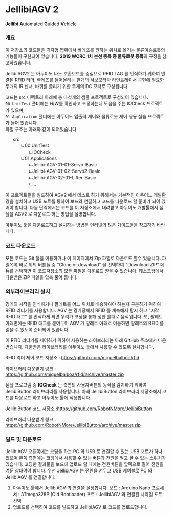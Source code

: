# JellibiAGV 2
**Jellibi** **A**utomated **G**uided **V**ehicle

### 개요

이 저장소의 코드들은 격자형 맵위에서 빠레뜨를 원하는 위치로 옮기는 물류이송로봇의 기능들이 구현되어 있습니다. **2019 WCRC 1차 본선 종목 중 물류로봇 종목**의 규정을 참고하였습니다.

JellibiAGV2 는 아두이노 나노 호환보드를 중심으로 RFID TAG 를 인식하기 위하여 연결된 RFID 리더, 빠레뜨를 들어올리는 한개의 서보모터와 라인트레이서 구현에 필요한 두개의 IR 센서, 바퀴를 굴리기 위한 두개의 DC 모터로 구성됩니다. 

코드는 src 디렉토리 아래에 총 다섯개의 샘플 프로젝트로 구성되어 있습니다.  
```00.UnitTest``` 폴더에는 H/W를 확인하고 조정하는데 도움을 주는 IOCheck 프로젝트가 있으며,   
```01.Application``` 폴더에는 아두이노 입출력 제어와 물류로봇 제어 응용 실습 프로젝트가 들어 있습니다.  
파일 구조는 아래와 같이 되어있습니다.

<ul>
	<li style="list-style:none">
		src
		<ul style="list-style:none">
			<li>ㄴ00.UnitTest
				<ul style="list-style:none">
					<li>ㄴIOCheck</li>
				</ul>			
			</li>
			<li>ㄴ01.Applications
				<ul style="list-style:none">
					<li>ㄴJellibi-AGV-01-01-Servo-Basic</li>
					<li>ㄴJellibi-AGV-01-02-Servo2-Basic</li>
					<li>ㄴJellibi-AGV-02-01-Lifter-Basic</li>
					<li>ㄴ...</li>
				</ul>
			</li>
		</ul>
	</li>
</ul>  


이 프로젝트들을 빌드하여 AGV2 에서 테스트 하기 위해서는 기본적인 아두이노 개발환경을 설치하고 USB 포트를 통하여 보드와 연결하고 코드를 다운로드 할 준비가 되어 있어야 합니다. 
다음 단락에서는 코드를 이 저장소에서 내려받고 아두이노 개발툴에서 샘플을 AGV2 로 다운로드 하는 방법을 설명합니다. 

아두이노 툴을 다운로드하고 설치하는 방법은 인터넷의 많은 가이드들을 참고하기 바랍니다. 

### 코드 다운로드 

모든 코드는 Git 툴을 이용하거나 이 페이지에서 Zip 파일로 다운로드 할수 있습니다. 
파일목록 바로 위의 버튼들 중 "Clone or download" 을 선택하여 "Download ZIP" 메뉴를 선택하면 이 코드저장소의 모든 파일을 다운로드 받을 수 있습니다. 
데스크탑에서 다운받은 ZIP 파일을 압축 풀어 둡니다. 

### 외부라이브러리 설치 

경기의 시작을 인식하거나 팔레트를 어느 위치로 배송하여야 하는지 구분하기 위하여 RFID 리더기를 사용합니다. 
AGV 는 경기장에서 RFID 를 계속해서 탐지 하고 "시작 RFID 태그" 를 인식하게 되면 우리가 코딩을 통해 정한 룰대로 움직입니다. 또, 팔레트 아래면에는 RFID 태그를 붙여두어 AGV 가 팔레트 아래로 이동하면 팔레트의 RFID 를 읽을 수 있도록 준비되어 있습니다. 

이 RFID 리더기를 제어하기 위하여 사용하는 라이브러리는 아래 GitHub 주소에서 다운받습니다. 
다운받은 라이브러리를 아두이노 툴에서 사용할 수 있도록 설치합니다.  

RFID 리더 제어 코드 저장소 : https://github.com/miguelbalboa/rfid

라이브러리 다운받기 링크  : https://github.com/miguelbalboa/rfid/archive/master.zip

샘플 프로그램 중 **IOCheck** 는 측면의 사용자버튼의 동작을 감지하기 위하여 JellibiButton 라이브러리를 사용합니다. 
아래 JellibiButton 라이브러리 저장소에서 코드를 다운로드 하고 아두이노 툴에 적용합니다. 

JellibiButton  코드 저장소 :https://github.com/RobotNMore/JellibiButton

라이브러리 다운받기 링크 : https://github.com/RobotNMore/JellibiButton/archive/master.zip 


### 빌드 및 다운로드 

JellibiAGV  오른쪽에는 코딩을 하는 PC 와 USB 로 연결할 수 있는 USB 포트가 하나 있으며 왼쪽 측면에는 코딩에서 사용할 수 있는 버튼과 전원을 켜고 끌 수 있는 스위치가 있습니다. 
코딩한 결과물을 보드에 업로드 할 때에는 전원버튼을 앞쪽으로 밀어 전원을 켜둔 상태여야 합니다. 우선 JellibiAGV 는 전원을 켜두고 USB 케이블로 PC 와 JellibiAGV 를 연결합니다. 

1. 아두이노 툴에서 JellibiAGV 의 연결을 설정합니다. 
	보드 : Arduino Nano 
	프로세서 : ATmega328P (Old Bootloader) 
	포트 : JellibiAGV 와 연결된 시리얼 포트 선택 
2.  업로드를 선택하여 코드를 빌드하고 JellibiAGV 로 코드를 업로드합니다. 